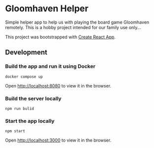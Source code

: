 # Gloomhaven Helper

Simple helper app to help us with playing the board game Gloomhaven remotely.
This is a hobby project intended for our family use only...

This project was bootstrapped with [Create React App](https://github.com/facebook/create-react-app).

## Development

### Build the app and run it using Docker
```shell
docker compose up
```
Open [http://localhost:8080](http://localhost:8080) to view it in the browser.

### Build the server locally
```shell
npm run bulid
```

### Start the app locally
```shell
npm start
```
Open [http://localhost:3000](http://localhost:3000) to view it in the browser.
